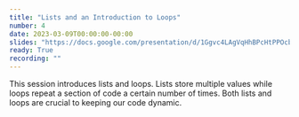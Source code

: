 ```yaml
---
title: "Lists and an Introduction to Loops"
number: 4
date: 2023-03-09T00:00:00-00:00
slides: "https://docs.google.com/presentation/d/1Ggvc4LAgVqHhBPcHtPPOcbi1h1t2P0SAf7OnrO2WhNM/edit?usp=sharing"
ready: True
recording: ""
---
```


This session introduces lists and loops. Lists store multiple values while loops repeat a section of code a certain number of times. Both lists and loops are crucial to keeping our code dynamic.